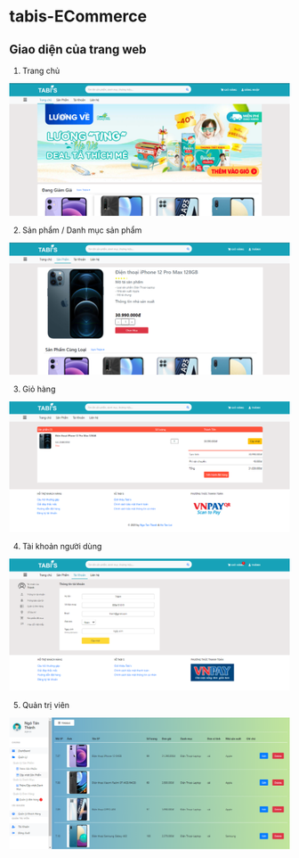 # tabis-ECommerce

## Giao diện của trang web

1. Trang chủ

![Home Page](/views/home.png "Home Page")

2. Sản phẩm / Danh mục sản phẩm

![Product Page](/views/product.png "Product Page")

3. Giỏ hàng

![Cart Page](/views/cart.png "Cart Page")

4. Tài khoản người dùng

![Account Page](/views/account.png "Account Page")

5. Quản trị viên

![Admin Dashboard](/views/adminDashboard.png "Admin Dashboard")
